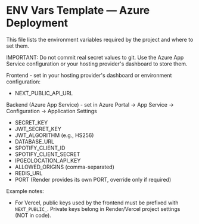 # ENV Vars Template — Azure Deployment

This file lists the environment variables required by the project and where to set them.

IMPORTANT: Do not commit real secret values to git. Use the Azure App Service configuration or your hosting provider's dashboard to store them.

Frontend - set in your hosting provider's dashboard or environment configuration:

- NEXT_PUBLIC_API_URL

Backend (Azure App Service) - set in Azure Portal → App Service → Configuration → Application Settings

- SECRET_KEY
- JWT_SECRET_KEY
- JWT_ALGORITHM (e.g., HS256)
- DATABASE_URL
- SPOTIFY_CLIENT_ID
- SPOTIFY_CLIENT_SECRET
- IPGEOLOCATION_API_KEY
- ALLOWED_ORIGINS (comma-separated)
- REDIS_URL
- PORT (Render provides its own PORT, override only if required)

Example notes:

- For Vercel, public keys used by the frontend must be prefixed with `NEXT_PUBLIC_`. Private keys belong in Render/Vercel project settings (NOT in code).

